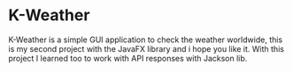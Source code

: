 # K-Weather
K-Weather is a simple GUI application to check the weather worldwide, this is my second project with the JavaFX library and i hope you like it.
With this project I learned too to work with API responses with Jackson lib.
